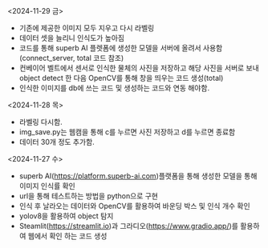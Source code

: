 <2024-11-29 금>
- 기존에 제공한 이미지 모두 지우고 다시 라벨링
- 데이터 셋을 늘리니 인식도가 높아짐
- 코드를 통해 superb AI 플렛폼에 생성한 모델을 서버에 올려서 사용함 (connect_server, total 코드 참조)
- 컨베이어 벨트에서 센서로 인식한 물체의 사진을 저장하고 해당 사진을 서버로 보내 object detect 한 다음 OpenCV를 통해 창을 띄우는 코드 생성(total)
- 인식한 이미지를 db에 쓰는 코드 및 생성하는 코드와 연동 해야함.

<2024-11-28 목>
- 라벨링 다시함.
- img_save.py는 웹캠을 통해 c를 누르면 사진 저장하고 d를 누르면 종료함
- 데이터 30개 정도 추가함.

<2024-11-27 수>
- superb AI(https://platform.superb-ai.com)플랫폼을 통해 생성한 모델을 통해 이미지 인식률 확인
- url을 통해 테스트하는 방법을 python으로 구현
- 인식 후 날라오는 데이터와 OpenCV를 활용하여 바운딩 박스 및 인식 개수 확인
- yolov8을 활용하여 object 탐지
- Steamlit(https://streamlit.io)과 그라디오(https://www.gradio.app/)를 활용하여 웹에서 확인 하는 코드 생성

